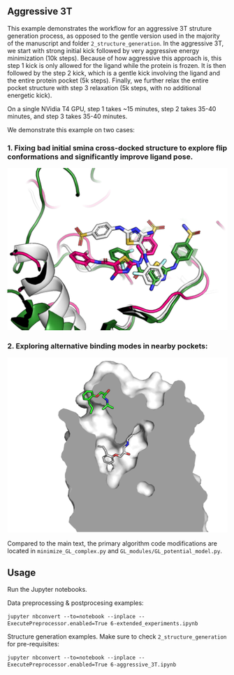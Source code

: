 ## Aggressive 3T

This example demonstrates the workflow for an aggressive 3T struture generation process, as opposed to the gentle version used in the majority of the manuscript and folder `2_structure_generation`.
In the aggressive 3T, we start with strong initial kick followed by very aggressive energy minimization (10k steps). Because of how aggressive this approach is, this step 1 kick is only allowed for the ligand while the protein is frozen.
It is then followed by the step 2 kick, which is a gentle kick involving the ligand and the entire protein pocket (5k steps).
Finally, we further relax the entire pocket structure with step 3 relaxation (5k steps, with no additional energetic kick).

On a single NVidia T4 GPU, step 1 takes ~15 minutes, step 2 takes 35-40 minutes, and step 3 takes 35-40 minutes.

We demonstrate this example on two cases:

### 1. Fixing bad initial smina cross-docked structure to explore flip conformations and significantly improve ligand pose.

![Alt text](data/3r9h_github_figure.png?raw=true "Title")

### 2. Exploring alternative binding modes in nearby pockets:

![Alt text](data/3nya_github_figure.png?raw=true "Title")

Compared to the main text, the primary algorithm code modifications are located in `minimize_GL_complex.py` and `GL_modules/GL_potential_model.py`.

## Usage

Run the Jupyter notebooks.

Data preprocessing & postprocesing examples:

```
jupyter nbconvert --to=notebook --inplace --ExecutePreprocessor.enabled=True 6-extended_experiments.ipynb
```

Structure generation examples.  Make sure to check `2_structure_generation` for pre-requisites:

```
jupyter nbconvert --to=notebook --inplace --ExecutePreprocessor.enabled=True 6-aggressive_3T.ipynb
```
